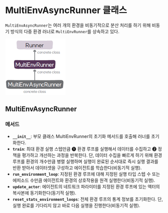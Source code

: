 # MultiEnvAsyncRunner 클래스

`MultiEnvAsyncRunner`는 여러 개의 환경을 비동기적으로 분산 처리를 하기 위해 
비동기 방식의 다중 환경 러너로 `MultiEnvRunner`를 상속하고 있다.

![러너 클래스의 구성도](img/class_diagram.png)

## MultiEnvAsyncRunner

### 메서드
* **`__init__`**: 부모 클래스 MultiEnvRunner의 초기화 메서드를 호출해 러너를 초기화한다.
* **`train`**: 최대 환경 실행 스텝만큼 ➊ 환경 루프를 실행해서 데이터를 수집하고 ➋ 정책을 평가하고 개선하는 과정을 반복한다. 단, 데이터 수집을 빠르게 하기 위해 환경 루프를 환경의 개수만큼 병렬 실행하며 실행이 완료된 순서대로 즉시 실행 결과를 반환 받아서 데이터셋을 구성하고 에이전트를 학습한다(비동기적 실행).
* **`run_environment_loop`**: 지정된 환경 루프에 대해 지정된 실행 타입 스텝 수 또는 에피소드 수만큼 에이전트와 환경의 상호작용을 원격 실행한다(비동기적 실행).
* **`update_actor`**: 에이전트의 네트워크 파라미터를 지정된 환경 루프에 있는 액터의 복사본에 동기화한다(동기적 실행).
* **`reset_stats_environment_loops`**: 전체 환경 루프의 통계 정보를 초기화한다. 단, 실행 완료를 기다리지 않고 바로 다음 실행을 진행한다(비동기적 실행).